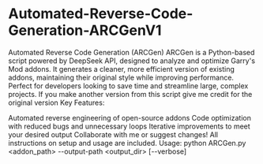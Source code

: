 # Automated-Reverse-Code-Generation-ARCGenV1

Automated Reverse Code Generation (ARCGen)
ARCGen is a Python-based script powered by DeepSeek API, designed to analyze and optimize Garry's Mod addons. It generates a cleaner, more efficient version of existing addons, maintaining their original style while improving performance. Perfect for developers looking to save time and streamline large, complex projects.
If you make another version from this script give me credit for the original version
Key Features:

Automated reverse engineering of open-source addons
Code optimization with reduced bugs and unnecessary loops
Iterative improvements to meet your desired output
Collaborate with me or suggest changes! All instructions on setup and usage are included.
Usage:
  python ARCGen.py <addon_path> --output-path <output_dir> [--verbose]

